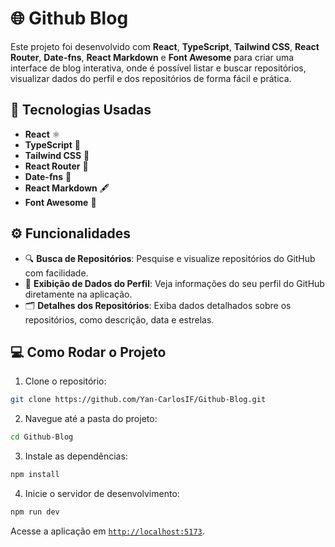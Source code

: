 
# 🌐 Github Blog

Este projeto foi desenvolvido com **React**, **TypeScript**, **Tailwind CSS**, **React Router**, **Date-fns**, **React Markdown** e **Font Awesome** para criar uma interface de blog interativa, onde é possível listar e buscar repositórios, visualizar dados do perfil e dos repositórios de forma fácil e prática.

## 🚀 Tecnologias Usadas

- **React** ⚛️
- **TypeScript** 📝
- **Tailwind CSS** 🎨
- **React Router** 🚦
- **Date-fns** 📅
- **React Markdown** 🖋️
- **Font Awesome** 📱

## ⚙️ Funcionalidades

- 🔍 **Busca de Repositórios**: Pesquise e visualize repositórios do GitHub com facilidade.
- 📜 **Exibição de Dados do Perfil**: Veja informações do seu perfil do GitHub diretamente na aplicação.
- 🗂️ **Detalhes dos Repositórios**: Exiba dados detalhados sobre os repositórios, como descrição, data e estrelas.

## 💻 Como Rodar o Projeto

1. Clone o repositório:

```bash
git clone https://github.com/Yan-CarlosIF/Github-Blog.git
```

2. Navegue até a pasta do projeto:

```bash
cd Github-Blog
```

3. Instale as dependências:

```bash
npm install
```

4. Inicie o servidor de desenvolvimento:

```bash
npm run dev
```

Acesse a aplicação em [`http://localhost:5173`](http://localhost:5173).
